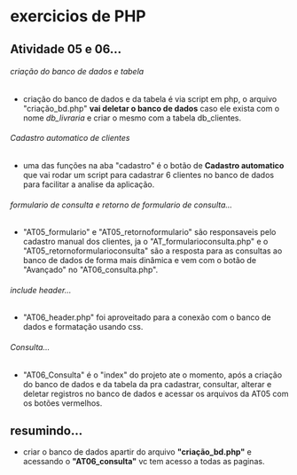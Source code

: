 # exercicios de PHP

## Atividade 05 e 06...

###### criação do banco de dados e tabela
- criação do banco de dados e da tabela é via script em php, o arquivo "criação_bd.php" **vai deletar o banco de dados** caso ele exista com o nome _db\_livraria_ e criar o mesmo com a tabela db_clientes.

###### Cadastro automatico de clientes
- uma das funções na aba "cadastro" é o botão de **Cadastro automatico** que vai rodar um script para cadastrar 6 clientes no banco de dados para facilitar a analise da aplicação.

###### formulario de consulta e retorno de formulario de consulta...
- "AT05_formulario" e "AT05_retornoformulario" são responsaveis pelo cadastro manual dos clientes, ja o "AT_formularioconsulta.php" e o "AT05_retornoformularioconsulta" são a resposta para as consultas ao banco de dados de forma mais dinâmica e vem com o botão de "Avançado" no "AT06_consulta.php".

###### include header...

- "AT06_header.php" foi aproveitado para a conexão com o banco de dados e formatação usando css.

###### Consulta...

- "AT06_Consulta" é o "index" do projeto ate o momento, após a criação do banco de dados e da tabela da pra cadastrar, consultar, alterar e deletar registros no banco de dados e acessar os arquivos da AT05 com os botões vermelhos.

## resumindo...

- criar o banco de dados apartir do arquivo **"criação_bd.php"** e acessando o **"AT06_consulta"** vc tem acesso a todas as paginas.
